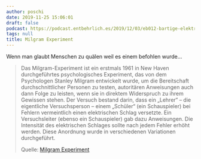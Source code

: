 ```yaml
---
author: poschi
date: 2019-11-25 15:06:01
draft: false
podcast: https://podcast.entbehrlich.es/2019/12/03/eb012-bartige-elektro-emus/
tags: null
title: Milgram Experiment
---
```


Wenn man glaubt Menschen zu quälen weil es einem befohlen wurde...

> Das Milgram-Experiment ist ein erstmals 1961 in New Haven durchgeführtes
> psychologisches Experiment, das von dem Psychologen Stanley Milgram entwickelt
> wurde, um die Bereitschaft durchschnittlicher Personen zu testen, autoritären
> Anweisungen auch dann Folge zu leisten, wenn sie in direktem Widerspruch zu
> ihrem Gewissen stehen. Der Versuch bestand darin, dass ein „Lehrer“ – die
> eigentliche Versuchsperson – einem „Schüler“ (ein Schauspieler) bei Fehlern
> vermeintlich einen elektrischen Schlag versetzte. Ein Versuchsleiter (ebenso
> ein Schauspieler) gab dazu Anweisungen. Die Intensität des elektrischen
> Schlages sollte nach jedem Fehler erhöht werden. Diese Anordnung wurde in
> verschiedenen Variationen durchgeführt.
>
> Quelle: [Milgram Experiment](https://de.wikipedia.org/wiki/Milgram-Experiment)
